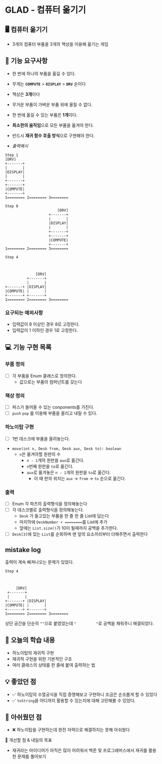 # GLAD - 컴퓨터 옮기기

## 🖥️ 컴퓨터 옮기기
- 3개의 컴퓨터 부품을 3개의 책상을 이용해 옮기는 게임

## 🚀 기능 요구사항

- 한 번에 하나의 부품을 옮길 수 있다.
- 무게는 **`COMPUTE`** > **`DISPLAY`** > **`DRV`** 순이다
- 책상은 **3개**이다
- 무거운 부품이 가벼운 부품 위에 올릴 수 없다.
- 한 번에 옮길 수 있는 부품은 **1개**이다.
- **최소한의 움직임**으로 모든 부품을 옮겨야 한다.
- 반드시 **재귀 함수 호출 방식**으로 구현해야 한다.

- _출력예시_
```
Step 1
[DRV]
+-------+
|       |
|DISPLAY|
|       |
+-------+
+-------+
|COMPUTE|
+-------+
1======== 2======== 3========
```
```
Step 8
                        [DRV]
                    +-------+
                    |       |
                    |DISPLAY|
                    |       |
                    +-------+
                    +-------+
                    |COMPUTE|
                    +-------+
1======== 2======== 3========

```
```
Step 4



              [DRV]
          +-------+
          |       |
+-------+ |DISPLAY|
|COMPUTE| |       |
+-------+ +-------+
1======== 2======== 3========

```

### 요구되는 예외사항

- 입력값이 8 이상인 경우 8로 고정한다.
- 입력값이 1 이하인 경우 1로 고정한다.

## 💻 기능 구현 목록

### 부품 정의

- [ ] 각 부품을 Enum 클래스로 정의한다.
  - 값으로는 부품의 컴퍼넌트를 갖는다

### 책상 정의

- [ ] 파스가 들어올 수 있는 conponents를 가진다.
- [ ] `push` `pop` 를 이용해 부품을 올리고 내릴 수 있다.

### 하노이탑 구현

- [ ] 1번 데스크에 부품을 올려놓는다.
- `move(int n, Desk from, Desk aux, Desk to): boolean`
  - `n`은 옮겨야할 원판의 수
    - `n - 1`개의 원판을 `aux`로 옮긴다.
    - `n`번째 원판을 `to`로 옮긴다.
    - `aux`로 옮겨놓은 `n - 1`개의 원판을 `to`로 옮긴다.
      - 이 때 판의 위치는 `aux` -> `from` -> `to` 순으로 옮긴다.

### 출력

- [ ] Enum 각 파츠의 출력형식을 정의해놓는다
- [ ] 각 데스크별로 출력형식을 정의해놓는다.
  - `Desk` 가 들고있는 부품을 한 줄 한 줄 List에 담는다
  - 마지막에 `DeskNumber + ========`를 List에 추가
  - 앞에는 `List.size()`가 10이 될때까지 공백을 추가한다.
- [ ] `Desk[3]`에 있는 `List`를 순회하며 맨 앞의 요소끼리부터 더해주면서 출력한다

## mistake log

출력이 계속 삐져나오는 문제가 있었다.
```
Step 4
  
  
  
     [DRV] 
 +-------+ 
 |       | 
+-------+ |DISPLAY| 
|COMPUTE| |       | 
+-------+ +-------+ 
1======== 2======== 3========
```
상단 공간을 단순히 `""`으로 붙였었는데 `"         "`로 공백을 채워주니 해결되었다.


## 📌 오늘의 학습 내용
- 하노이탑의 재귀적 구현
- 재귀적 구현을 위한 기본적인 구조
- 여러 클래스의 상태를 한 줄에 붙여 출력하는 법

## 💡 좋았던 점
- ✅ 하노이탑의 수열공식을 직접 증명해보고 구현하니 조금은 순조롭게 할 수 있었다
- ✅ `toString`을 어디까지 활용할 수 있는지에 대해 고민해볼 수 있었다.

## 🤔 아쉬웠던 점
- ❌ 하노이탑을 구현하는데 완전 자력으로 해결하지는 못해 아쉬웠다

📝 개선할 점 & 내일의 목표
- 재귀라는 아이디어가 아직은 많이 어려워서 백준 및 프로그래머스에서 재귀를 활용한 문제를 풀어보기
